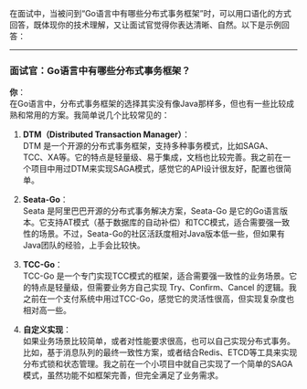 在面试中，当被问到“Go语言中有哪些分布式事务框架”时，可以用口语化的方式回答，既体现你的技术理解，又让面试官觉得你表达清晰、自然。以下是示例回答：

---

### **面试官**：Go语言中有哪些分布式事务框架？

**你**：  
在Go语言中，分布式事务框架的选择其实没有像Java那样多，但也有一些比较成熟和常用的方案。我简单说几个比较常见的：

1. **DTM（Distributed Transaction Manager）**：  
   DTM 是一个开源的分布式事务框架，支持多种事务模式，比如SAGA、TCC、XA等。它的特点是轻量级、易于集成，文档也比较完善。我之前在一个项目中用过DTM来实现SAGA模式，感觉它的API设计很友好，配置也很简单。

2. **Seata-Go**：  
   Seata 是阿里巴巴开源的分布式事务解决方案，Seata-Go 是它的Go语言版本。它支持AT模式（基于数据库的自动补偿）和TCC模式，适合需要强一致性的场景。不过，Seata-Go的社区活跃度相对Java版本低一些，但如果有Java团队的经验，上手会比较快。

3. **TCC-Go**：  
   TCC-Go 是一个专门实现TCC模式的框架，适合需要强一致性的业务场景。它的特点是轻量级，但需要业务方自己实现 Try、Confirm、Cancel 的逻辑。我之前在一个支付系统中用过TCC-Go，感觉它的灵活性很高，但实现复杂度也相对高一些。

4. **自定义实现**：  
   如果业务场景比较简单，或者对性能要求很高，也可以自己实现分布式事务。比如，基于消息队列的最终一致性方案，或者结合Redis、ETCD等工具来实现分布式锁和状态管理。我之前在一个小项目中就自己实现了一个简单的SAGA模式，虽然功能不如框架完善，但完全满足了业务需求。
